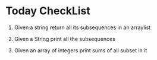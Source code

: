 
# Today CheckList

1. Given a string return all its subsequences in an arraylist

2. Given a String print all the subsequences

3. Given an array of integers print sums of all subset in it


